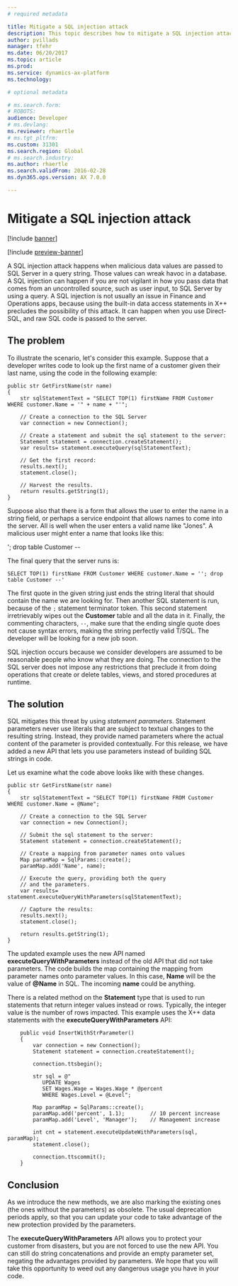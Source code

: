 ```yaml
---
# required metadata

title: Mitigate a SQL injection attack
description: This topic describes how to mitigate a SQL injection attack in X++.
author: pvillads
manager: tfehr
ms.date: 06/20/2017
ms.topic: article
ms.prod: 
ms.service: dynamics-ax-platform
ms.technology: 

# optional metadata

# ms.search.form: 
# ROBOTS: 
audience: Developer
# ms.devlang: 
ms.reviewer: rhaertle
# ms.tgt_pltfrm: 
ms.custom: 31301
ms.search.region: Global
# ms.search.industry: 
ms.author: rhaertle
ms.search.validFrom: 2016-02-28
ms.dyn365.ops.version: AX 7.0.0

---
```


# Mitigate a SQL injection attack

[!include [banner](../includes/banner.md)]

[!include [preview-banner](../includes/preview-banner.md)]

A SQL injection attack happens when malicious data values are passed to SQL Server in a query string. Those values can wreak havoc in a database. A SQL injection can happen if you are not vigilant in how you pass data that comes from an uncontrolled source, such as user input, to SQL Server by using a query. A SQL injection is not usually an issue in Finance and Operations apps, because using the built-in data access statements in X++ precludes the possibility of this attack. It can happen when you use Direct-SQL, and raw SQL code is passed to the server.

## The problem

To illustrate the scenario, let's consider this example. Suppose that a developer writes code to look up the first name of a customer given their last name, using the code in the following example:

```xpp
public str GetFirstName(str name)
{
    str sqlStatementText = "SELECT TOP(1) firstName FROM Customer WHERE customer.Name = '" + name + "'";

    // Create a connection to the SQL Server
    var connection = new Connection();

    // Create a statement and submit the sql statement to the server:
    Statement statement = connection.createStatement();
    var results= statement.executeQuery(sqlStatementText);

    // Get the first record:
    results.next();
    statement.close();

    // Harvest the results.
    return results.getString(1);
}
```

Suppose also that there is a form that allows the user to enter the name in a string field, or perhaps a service endpoint that allows names to come into the server. All is well when the user enters a valid name like "Jones". A malicious user might enter a name that looks like this:

'; drop table Customer --

The final query that the server runs is:

```xpp
SELECT TOP(1) firstName FROM Customer WHERE customer.Name = ''; drop table Customer --'
```

The first quote in the given string just ends the string literal that should contain the name we are looking for. Then another SQL statement is run, because of the `;` statement terminator token. This second statement irretrievably wipes out the **Customer** table and all the data in it. Finally, the commenting characters, `--`, make sure that the ending single quote does not cause syntax errors, making the string perfectly valid T/SQL. The developer will be looking for a new job soon.

SQL injection occurs because we consider developers are assumed to be reasonable people who know what they are doing. The connection to the SQL server does not impose any restrictions that preclude it from doing operations that create or delete tables, views, and stored procedures at runtime.

## The solution

SQL mitigates this threat by using *statement parameters*. Statement parameters never use literals that are subject to textual changes to the resulting string. Instead, they provide named parameters where the actual content of the parameter is provided contextually. For this release, we have added a new API that lets you use parameters instead of building SQL strings in code.

Let us examine what the code above looks like with these changes.

```xpp
public str GetFirstName(str name)
{
    str sqlStatementText = "SELECT TOP(1) firstName FROM Customer WHERE customer.Name = @Name";

    // Create a connection to the SQL Server
    var connection = new Connection();

    // Submit the sql statement to the server:
    Statement statement = connection.createStatement();

    // Create a mapping from parameter names onto values
    Map paramMap = SqlParams::create();
    paramMap.add('Name', name);

    // Execute the query, providing both the query
    // and the parameters.
    var results= statement.executeQueryWithParameters(sqlStatementText);

    // Capture the results:
    results.next();
    statement.close();

    return results.getString(1);
}
```

The updated example uses the new API named **executeQueryWithParameters** instead of the old API that did not take parameters. The code builds the map containing the mapping from parameter names onto parameter values. In this case, **Name** will be the value of **@Name** in SQL. The incoming **name** could be anything.

There is a related method on the **Statement** type that is used to run statements that return integer values instead or rows. Typically, the integer value is the number of rows impacted. This example uses the X++ data statements with the **executeQueryWithParameters** API:

```xpp
    public void InsertWithStrParameter()
    {
        var connection = new Connection();
        Statement statement = connection.createStatement();

        connection.ttsbegin();

        str sql = @"
           UPDATE Wages
           SET Wages.Wage = Wages.Wage * @percent
           WHERE Wages.Level = @Level";

        Map paramMap = SqlParams::create();
        paramMap.add('percent', 1.1);        // 10 percent increase
        paramMap.add('Level', 'Manager');    // Management increase

        int cnt = statement.executeUpdateWithParameters(sql, paramMap);
        statement.close();

        connection.ttscommit();
    }
```

## Conclusion

As we introduce the new methods, we are also marking the existing ones (the ones without the parameters) as obsolete. The usual deprecation periods apply, so that you can update your code to take advantage of the new protection provided by the parameters.

The **executeQueryWithParameters** API allows you to protect your customer from disasters, but you are not forced to use the new API. You can still do string concatenations and provide an empty parameter set, negating the advantages provided by parameters. We hope that you will take this opportunity to weed out any dangerous usage you have in your code.
